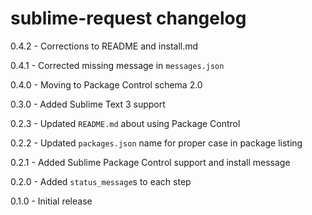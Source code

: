# sublime-request changelog
0.4.2 - Corrections to README and install.md

0.4.1 - Corrected missing message in `messages.json`

0.4.0 - Moving to Package Control schema 2.0

0.3.0 - Added Sublime Text 3 support

0.2.3 - Updated `README.md` about using Package Control

0.2.2 - Updated `packages.json` name for proper case in package listing

0.2.1 - Added Sublime Package Control support and install message

0.2.0 - Added `status_message`s to each step

0.1.0 - Initial release